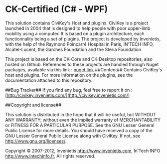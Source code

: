 CK-Certified (C# - WPF)
==========
This solution contains CiviKey's Host and plugins.
CiviKey is a project launched in 2004 that is designed to help people with poor upper-limb mobility using a computer.
It is based on a plugin architecture, each functionnality being a set of plugins.
The project is developed by Invenietis, with the help of the Raymond Poincarré Hospital in Paris, IN'TECH INFO, Alcatel-Lucent, the Garches Foundation and the Steria Foundation

This project is based on the CK-Core and CK-Desktop repositories, also hosted on Github.
References to these projects are handled through Nuget packages, available via this link : [nuget link](http://packages.invenietis.com/CiviKey/JGHRN6ACE2MXNXGRMMMTYXFXUJYRWXGRHJHNN7GVU2BRN2SF4JBMWRA3D4LES8TFSCMRN4JE76LCHHTD6DBZSJUVFCJYHZSVGAHMNMKRJBTRS2FFH4VCX2ADWZJE6UYRYD9CYQHXT69RNZFDY2KV2C9FH6UR7QGVCZMCH8YXHM6LB3SXHZHYXEGRTG9WSBJED8JMYBDFFCVNW/api/v2)
##Content##
Contains CiviKey's host and plugins.
For more information on the plugins, see the documentation attached to this repository.

##Bug Tracker##
If you find any bug, feel free to report it on : [http://civikey.invenietis.com/](http://civikey.invenietis.com/)

##Copyright and license##

This solution is distributed in the hope that it will be useful, 
but WITHOUT ANY WARRANTY; without even the implied warranty of
MERCHANTABILITY or FITNESS FOR A PARTICULAR PURPOSE.  See the 
GNU Lesser General Public License for more details. 
You should have received a copy of the GNU Lesser General Public License 
along with CiviKey.  If not, see <http://www.gnu.org/licenses/>. 
 
Copyright © 2007-2012,
    Invenietis <http://www.invenietis.com>,
    In’Tech INFO <http://www.intechinfo.fr>,
All rights reserved.